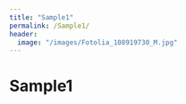 ```yaml
---
title: "Sample1"
permalink: /Sample1/
header:
  image: "/images/Fotolia_108919730_M.jpg"
---
```


# Sample1
